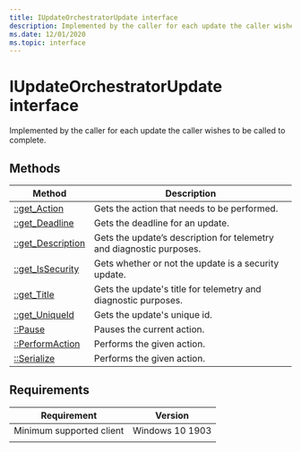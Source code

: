 ```yaml
---
title: IUpdateOrchestratorUpdate interface
description: Implemented by the caller for each update the caller wishes to be called to complete.
ms.date: 12/01/2020
ms.topic: interface
---
```


# IUpdateOrchestratorUpdate interface

Implemented by the caller for each update the caller wishes to be called to complete. 

## Methods

|Method | Description |
|---|---|
|[::get_Action](iupdateorchestratorupdate-get-action.md) | Gets the action that needs to be performed.  |
|[::get_Deadline](iupdateorchestratorupdate-get-deadline.md) | Gets the deadline for an update.  |
|[::get_Description](iupdateorchestratorupdate-get-description.md) | Gets the update’s description for telemetry and diagnostic purposes.  |
|[::get_IsSecurity](iupdateorchestratorupdate-get-issecurity.md) | Gets whether or not the update is a security update.  |
|[::get_Title](iupdateorchestratorupdate-get-title.md) | Gets the update's title for telemetry and diagnostic purposes.  |
|[::get_UniqueId](iupdateorchestratorupdate-get-uniqueid.md) | Gets the update's unique id.  |
|[::Pause](iupdateorchestratorupdate-pause.md) | Pauses the current action.   |
|[::PerformAction](iupdateorchestratorupdate-performaction.md) |Performs the given action.  |
|[::Serialize](iupdateorchestratorupdate-serialize.md) |Performs the given action.  |

## Requirements

| Requirement | Version |
|---|---|
| Minimum supported client | Windows 10 1903 |
|   |   |
